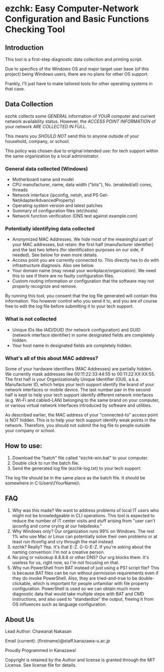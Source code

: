 # ezchk: Easy Computer-Network Configuration and Basic Functions Checking Tool

## Introduction

This tool is a first-step diagnostic data collection and printing script.

Due to specifics of the Windows OS and major target user base (of this project)
being Windows users, there are no plans for other OS support.

Frankly, I'll just have to make tailored tools for other operating systems in
that case.

## Data Collection

ezchk collects some *GENERAL* information of *YOUR* computer and current network
availability status. However, the *ACCESS POINT INFORMATION* of your network
*ARE COLLECTED IN FULL*.

This means you *SHOULD NOT* send this to anyone outside of your household,
company, or school.

This policy was chosen due to original intended use: for tech support within
the same organization by a local administrator.

### General data collected (Windows)

* Motherboard name and model
* CPU manufacturer, name, data width ("bits"), No. (enabled/all) cores, threads
* Network interface (ipconfig, netsh, and PS Get-NetAdapterAdvancedProperty)
* Operating system version and latest patches
* Summary of configuration files (etc\hosts)
* Network function verification (DNS test against example.com)

### Potentially identifying data collected

* Anonymized MAC Addresses. We hide most of the meaningful part of your MAC
  addresses, but retain: the first half (manufacturer identifier) and the last
  two letters (for identification purposes on our side, if needed). See below
  for even more details.
* Access point you are currently connected to. This directly has to do with
  infrastructure diagnosis. Also see below.
* Your domain name (may reveal your workplace/organization). We need this to
  see if there are no faulty configuration files.
* Custom routing information or configuration that the software may not properly
  recognize and remove.

By running this tool, you consent that the log file generated will contain this
information. You however control who you send it to, and you are of course free
to edit the log file before submitting it to your tech support.

### What is not collected

* Unique IDs like IAID/DUID (for network configuration) and GUID (network
  interface identifier) in some designated fields are completely hidden.
* Your host name in designated fields are completely hidden.

### What's all of this about MAC address?

Some of your hardware identifiers (MAC Addresses) are partially hidden. We
currently mask addresses like 00:11:22:33:44:55 to 00:11:22:XX:XX:55. The
first half is your Organizationally Unique Identifier (OUI), a.k.a.
Manufacturer ID, which helps your tech support identify the brand of your
network interfaces or mobile device. The last number pair in the second half
is kept to help your tech support identify different network interfaces (e.g.
Wi-Fi and cabled-LAN) belonging to the same brand on your computer, or various
virtual network interfaces introduced by software and utilities.

As described earlier, the MAC address of your "connected-to" access point is NOT
hidden. This is to help your tech support identify weak points in the network.
Therefore, you should not submit the log file to people outside your company or
school.

## How to use:

1. Download the "batch" file called "ezchk-win.bat" to your computer.
2. Double click to run the batch file.
3. Send the generated log file (ezchk-log.txt) to your tech support.

The log file should be in the same place as the batch file. It should be
somewhere in C:\Users\\(YourName)\\

## FAQ

1. Why was this made? We want to address problems of local IT users who might not
   be knowledgeable in CLI operations. This tool is expected to reduce the number
   of IT center visits and stuff arising from "user can't ipconfig and come
   crying at our helpdesks."
2. Why Windows only? Our organization runs 99% on Windows. The rest 1% who use
   Mac or Linux can potentially solve their own problems or at least run
   ifconfig and cry through the mail instead.
3. ezchk? Really? Yep. It's that E-Z. G-G-E-Z. If you're asking about the naming
   convention: I'm not a creative person.
4. No ping or nslookup 8.8.8.8 or other DNS? Our org blocks them. It's useless
   for us, right now, so I'm not focusing on that.
5. Why run PowerShell from BAT instead of just using a PS1 script file? This is
   because BAT files can be run without permission requirements even if they do
   invoke PowerShell. Also, they are tried-and-true to be double-clickable,
   which is important for people unfamiliar with file property configuration.
   PowerShell is used so we can obtain much more diagnostic data that would take
   multiple steps with BAT and CMD instructions, and also used to "standardize"
   the output, freeing it from OS influences such as language configuration.

## About Us

Lead Author: Chawanat Nakasan

Email (current): {firstname}@staff.kanazawa-u.ac.jp

Proudly Programmed in Kanazawa!

Copyright is retained by the Author and license is granted through the MIT
License. See license file for details.

